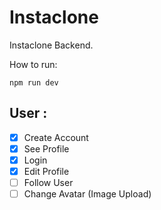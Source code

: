 # Instaclone

Instaclone Backend.

How to run:
<pre><code>npm run dev</code></pre>

## User : 
- [x] Create Account
- [x] See Profile
- [x] Login
- [x] Edit Profile
- [ ] Follow User
- [ ] Change Avatar (Image Upload)